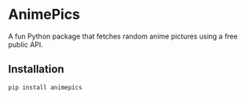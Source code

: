 # AnimePics

A fun Python package that fetches random anime pictures using a free public API.

## Installation
```bash
pip install animepics
